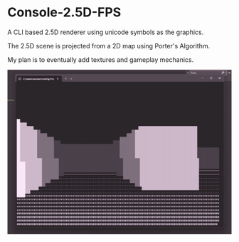 # Console-2.5D-FPS

A CLI based 2.5D renderer using unicode symbols as the graphics.

The 2.5D scene is projected from a 2D map using Porter's Algorithm.

My plan is to eventually add textures and gameplay mechanics.

<img src="img/1.png">
